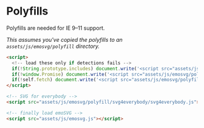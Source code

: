 # Polyfills

Polyfills are needed for IE 9&ndash;11&nbsp;support.

_This assumes you've copied the polyfills to an `assets/js/emosvg/polyfill`&nbsp;directory._

```html
<script>
  <!-- load these only if detections fails -->
  if(!String.prototype.includes) document.write('<script src="assets/js/emosvg/polyfill/includes/string-includes.js"><\/script>');
  if(!window.Promise) document.write('<script src="assets/js/emosvg/polyfill/promise-polyfill/promise.js"><\/script>');
  if(!self.fetch) document.write('<script src="assets/js/emosvg/polyfill/fetch/fetch.js"><\/script>');
</script>

<!-- SVG for everybody -->
<script src="assets/js/emosvg/polyfill/svg4everybody/svg4everybody.js"></script>

<!-- finally load emoSVG -->
<script src="assets/js/emosvg.js"></script>
```
